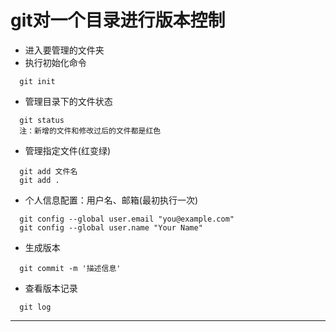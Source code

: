 # git对一个目录进行版本控制
+ 进入要管理的文件夹
+ 执行初始化命令  
```
  git init
```
+ 管理目录下的文件状态  
```
  git status    
  注：新增的文件和修改过后的文件都是红色
```   
+ 管理指定文件(红变绿)
```
  git add 文件名  
  git add .
```
+ 个人信息配置：用户名、邮箱(最初执行一次)
```
  git config --global user.email "you@example.com"  
  git config --global user.name "Your Name"
``` 
+ 生成版本
```
  git commit -m '描述信息'
```
+ 查看版本记录
```
  git log
```
---



